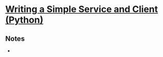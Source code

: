 # [Writing a Simple Service and Client (Python)](http://wiki.ros.org/ROS/Tutorials/WritingServiceClient%28python%29)

## Notes

-
